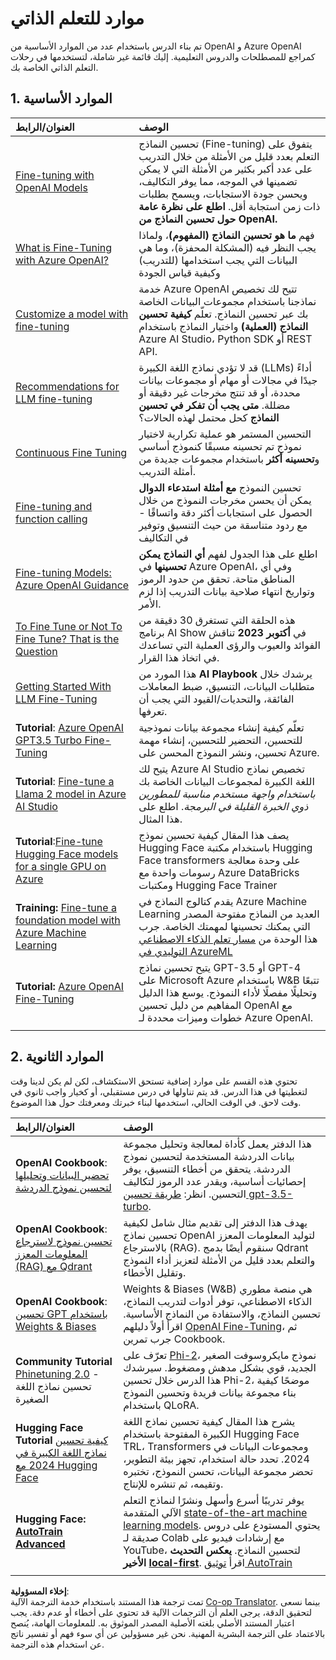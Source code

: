 <!--
CO_OP_TRANSLATOR_METADATA:
{
  "original_hash": "c2f423d1402f71ca3869ec135bb77d16",
  "translation_date": "2025-07-09T17:54:30+00:00",
  "source_file": "18-fine-tuning/RESOURCES.md",
  "language_code": "ar"
}
-->
# موارد للتعلم الذاتي

تم بناء الدرس باستخدام عدد من الموارد الأساسية من OpenAI و Azure OpenAI كمراجع للمصطلحات والدروس التعليمية. إليك قائمة غير شاملة، لتستخدمها في رحلات التعلم الذاتي الخاصة بك.

## 1. الموارد الأساسية

| العنوان/الرابط                                                                                                                                                                                                                   | الوصف                                                                                                                                                                                                                                                                                                                   |
| :--------------------------------------------------------------------------------------------------------------------------------------------------------------------------------------------------------------------------- | :---------------------------------------------------------------------------------------------------------------------------------------------------------------------------------------------------------------------------------------------------------------------------------------------------------------------------- |
| [Fine-tuning with OpenAI Models](https://platform.openai.com/docs/guides/fine-tuning?WT.mc_id=academic-105485-koreyst)                                                                                                       | تحسين النماذج (Fine-tuning) يتفوق على التعلم بعدد قليل من الأمثلة من خلال التدريب على عدد أكبر بكثير من الأمثلة التي لا يمكن تضمينها في الموجه، مما يوفر التكاليف، ويحسن جودة الاستجابات، ويسمح بطلبات ذات زمن استجابة أقل. **اطلع على نظرة عامة حول تحسين النماذج من OpenAI.**                                                                                    |
| [What is Fine-Tuning with Azure OpenAI?](https://learn.microsoft.com/azure/ai-services/openai/concepts/fine-tuning-considerations#what-is-fine-tuning-with-azure-openai?WT.mc_id=academic-105485-koreyst)                   | فهم **ما هو تحسين النماذج (المفهوم)**، ولماذا يجب النظر فيه (المشكلة المحفزة)، وما هي البيانات التي يجب استخدامها (للتدريب) وكيفية قياس الجودة                                                                                                                                                                           |
| [Customize a model with fine-tuning](https://learn.microsoft.com/azure/ai-services/openai/how-to/fine-tuning?tabs=turbo%2Cpython&pivots=programming-language-studio#continuous-fine-tuning?WT.mc_id=academic-105485-koreyst) | خدمة Azure OpenAI تتيح لك تخصيص نماذجنا باستخدام مجموعات البيانات الخاصة بك عبر تحسين النماذج. تعلّم **كيفية تحسين النماذج (العملية)** واختيار النماذج باستخدام Azure AI Studio، Python SDK أو REST API.                                                                                                                                |
| [Recommendations for LLM fine-tuning](https://learn.microsoft.com/ai/playbook/technology-guidance/generative-ai/working-with-llms/fine-tuning-recommend?WT.mc_id=academic-105485-koreyst)                                    | قد لا تؤدي نماذج اللغة الكبيرة (LLMs) أداءً جيدًا في مجالات أو مهام أو مجموعات بيانات محددة، أو قد تنتج مخرجات غير دقيقة أو مضللة. **متى يجب أن تفكر في تحسين النماذج** كحل محتمل لهذه الحالات؟                                                                                                                                  |
| [Continuous Fine Tuning](https://learn.microsoft.com/azure/ai-services/openai/how-to/fine-tuning?tabs=turbo%2Cpython&pivots=programming-language-studio#continuous-fine-tuning?WT.mc_id=academic-105485-koreyst)             | التحسين المستمر هو عملية تكرارية لاختيار نموذج تم تحسينه مسبقًا كنموذج أساسي و**تحسينه أكثر** باستخدام مجموعات جديدة من أمثلة التدريب.                                                                                                                                                     |
| [Fine-tuning and function calling](https://learn.microsoft.com/azure/ai-services/openai/how-to/fine-tuning-functions?WT.mc_id=academic-105485-koreyst)                                                                       | تحسين النموذج **مع أمثلة استدعاء الدوال** يمكن أن يحسن مخرجات النموذج من خلال الحصول على استجابات أكثر دقة واتساقًا - مع ردود متناسقة من حيث التنسيق وتوفير في التكاليف                                                                                                                                        |
| [Fine-tuning Models: Azure OpenAI Guidance](https://learn.microsoft.com/azure/ai-services/openai/concepts/models#fine-tuning-models?WT.mc_id=academic-105485-koreyst)                                                        | اطلع على هذا الجدول لفهم **أي النماذج يمكن تحسينها** في Azure OpenAI، وفي أي المناطق متاحة. تحقق من حدود الرموز وتواريخ انتهاء صلاحية بيانات التدريب إذا لزم الأمر.                                                                                                                            |
| [To Fine Tune or Not To Fine Tune? That is the Question](https://learn.microsoft.com/shows/ai-show/to-fine-tune-or-not-fine-tune-that-is-the-question?WT.mc_id=academic-105485-koreyst)                                      | هذه الحلقة التي تستغرق 30 دقيقة من برنامج AI Show في **أكتوبر 2023** تناقش الفوائد والعيوب والرؤى العملية التي تساعدك في اتخاذ هذا القرار.                                                                                                                                                                                        |
| [Getting Started With LLM Fine-Tuning](https://learn.microsoft.com/ai/playbook/technology-guidance/generative-ai/working-with-llms/fine-tuning-recommend?WT.mc_id=academic-105485-koreyst)                                             | هذا المورد من **AI Playbook** يرشدك خلال متطلبات البيانات، التنسيق، ضبط المعاملات الفائقة، والتحديات/القيود التي يجب أن تعرفها.                                                                                                                                                                         |
| **Tutorial**: [Azure OpenAI GPT3.5 Turbo Fine-Tuning](https://learn.microsoft.com/azure/ai-services/openai/tutorials/fine-tune?tabs=python%2Ccommand-line?WT.mc_id=academic-105485-koreyst)                                  | تعلّم كيفية إنشاء مجموعة بيانات نموذجية للتحسين، التحضير للتحسين، إنشاء مهمة تحسين، ونشر النموذج المحسن على Azure.                                                                                                                                                                                    |
| **Tutorial**: [Fine-tune a Llama 2 model in Azure AI Studio](https://learn.microsoft.com/azure/ai-studio/how-to/fine-tune-model-llama?WT.mc_id=academic-105485-koreyst)                                                      | يتيح لك Azure AI Studio تخصيص نماذج اللغة الكبيرة لمجموعات البيانات الخاصة بك _باستخدام واجهة مستخدم مناسبة للمطورين ذوي الخبرة القليلة في البرمجة_. اطلع على هذا المثال.                                                                                                                                                               |
| **Tutorial**:[Fine-tune Hugging Face models for a single GPU on Azure](https://learn.microsoft.com/azure/databricks/machine-learning/train-model/huggingface/fine-tune-model?WT.mc_id=academic-105485-koreyst)               | يصف هذا المقال كيفية تحسين نموذج Hugging Face باستخدام مكتبة Hugging Face transformers على وحدة معالجة رسومات واحدة مع Azure DataBricks ومكتبات Hugging Face Trainer                                                                                                                                                |
| **Training:** [Fine-tune a foundation model with Azure Machine Learning](https://learn.microsoft.com/training/modules/finetune-foundation-model-with-azure-machine-learning/?WT.mc_id=academic-105485-koreyst)         | يقدم كتالوج النماذج في Azure Machine Learning العديد من النماذج مفتوحة المصدر التي يمكنك تحسينها لمهمتك الخاصة. جرب هذا الوحدة من [مسار تعلم الذكاء الاصطناعي التوليدي في AzureML](https://learn.microsoft.com/training/paths/work-with-generative-models-azure-machine-learning/?WT.mc_id=academic-105485-koreyst) |
| **Tutorial:** [Azure OpenAI Fine-Tuning](https://docs.wandb.ai/guides/integrations/azure-openai-fine-tuning?WT.mc_id=academic-105485-koreyst)                                                                                | يتيح تحسين نماذج GPT-3.5 أو GPT-4 على Microsoft Azure باستخدام W&B تتبعًا وتحليلًا مفصلًا لأداء النموذج. يوسع هذا الدليل المفاهيم من دليل تحسين OpenAI مع خطوات وميزات محددة لـ Azure OpenAI.                                                                         |
|                                                                                                                                                                                                                              |                                                                                                                                                                                                                                                                                                                               |

## 2. الموارد الثانوية

تحتوي هذه القسم على موارد إضافية تستحق الاستكشاف، لكن لم يكن لدينا وقت لتغطيتها في هذا الدرس. قد يتم تناولها في درس مستقبلي، أو كخيار واجب ثانوي في وقت لاحق. في الوقت الحالي، استخدمها لبناء خبرتك ومعرفتك حول هذا الموضوع.

| العنوان/الرابط                                                                                                                                                                                                            | الوصف                                                                                                                                                                                                                                                                                                                                                                                                                                                                                                                 |
| :-------------------------------------------------------------------------------------------------------------------------------------------------------------------------------------------------------------------- | :-------------------------------------------------------------------------------------------------------------------------------------------------------------------------------------------------------------------------------------------------------------------------------------------------------------------------------------------------------------------------------------------------------------------------------------------------------------------------------------------------------------------------- |
| **OpenAI Cookbook**: [تحضير البيانات وتحليلها لتحسين نموذج الدردشة](https://cookbook.openai.com/examples/chat_finetuning_data_prep?WT.mc_id=academic-105485-koreyst)                                      | هذا الدفتر يعمل كأداة لمعالجة وتحليل مجموعة بيانات الدردشة المستخدمة لتحسين نموذج الدردشة. يتحقق من أخطاء التنسيق، يوفر إحصائيات أساسية، ويقدر عدد الرموز لتكاليف التحسين. انظر: [طريقة تحسين gpt-3.5-turbo](https://platform.openai.com/docs/guides/fine-tuning?WT.mc_id=academic-105485-koreyst).                                                                                                                                                                   |
| **OpenAI Cookbook**: [تحسين نموذج لاسترجاع المعلومات المعزز (RAG) مع Qdrant](https://cookbook.openai.com/examples/fine-tuned_qa/ft_retrieval_augmented_generation_qdrant?WT.mc_id=academic-105485-koreyst) | يهدف هذا الدفتر إلى تقديم مثال شامل لكيفية تحسين نماذج OpenAI لتوليد المعلومات المعزز بالاسترجاع (RAG). سنقوم أيضًا بدمج Qdrant والتعلم بعدد قليل من الأمثلة لتعزيز أداء النموذج وتقليل الأخطاء.                                                                                                                                                                                                                                                                |
| **OpenAI Cookbook**: [تحسين GPT باستخدام Weights & Biases](https://cookbook.openai.com/examples/third_party/gpt_finetuning_with_wandb?WT.mc_id=academic-105485-koreyst)                                             | Weights & Biases (W&B) هي منصة مطوري الذكاء الاصطناعي، توفر أدوات لتدريب النماذج، تحسين النماذج، والاستفادة من النماذج الأساسية. اقرأ أولاً دليلهم [OpenAI Fine-Tuning](https://docs.wandb.ai/guides/integrations/openai-fine-tuning/?WT.mc_id=academic-105485-koreyst)، ثم جرب تمرين Cookbook.                                                                                                                                                                                                                  |
| **Community Tutorial** [Phinetuning 2.0](https://huggingface.co/blog/g-ronimo/phinetuning?WT.mc_id=academic-105485-koreyst) - تحسين نماذج اللغة الصغيرة                                                   | تعرّف على [Phi-2](https://www.microsoft.com/research/blog/phi-2-the-surprising-power-of-small-language-models/?WT.mc_id=academic-105485-koreyst)، نموذج مايكروسوفت الصغير الجديد، قوي بشكل مدهش ومضغوط. سيرشدك هذا الدرس خلال تحسين Phi-2، موضحًا كيفية بناء مجموعة بيانات فريدة وتحسين النموذج باستخدام QLoRA.                                                                                                                                                                       |
| **Hugging Face Tutorial** [كيفية تحسين نماذج اللغة الكبيرة في 2024 مع Hugging Face](https://www.philschmid.de/fine-tune-llms-in-2024-with-trl?WT.mc_id=academic-105485-koreyst)                                               | يشرح هذا المقال كيفية تحسين نماذج اللغة الكبيرة المفتوحة باستخدام Hugging Face TRL، Transformers ومجموعات البيانات في 2024. تحدد حالة استخدام، تجهز بيئة التطوير، تحضر مجموعة البيانات، تحسن النموذج، تختبره وتقيمه، ثم تنشره للإنتاج.                                                                                                                                                                                                                                                                |
| **Hugging Face: [AutoTrain Advanced](https://github.com/huggingface/autotrain-advanced?WT.mc_id=academic-105485-koreyst)**                                                                                            | يوفر تدريبًا أسرع وأسهل ونشرًا لنماذج التعلم الآلي المتقدمة [state-of-the-art machine learning models](https://twitter.com/abhi1thakur/status/1755167674894557291?WT.mc_id=academic-105485-koreyst). يحتوي المستودع على دروس صديقة لـ Colab مع إرشادات فيديو على YouTube، لتحسين النماذج. **يعكس التحديث الأخير [local-first](https://twitter.com/abhi1thakur/status/1750828141805777057?WT.mc_id=academic-105485-koreyst)**. اقرأ [توثيق AutoTrain](https://huggingface.co/autotrain?WT.mc_id=academic-105485-koreyst) |
|                                                                                                                                                                                                                       |                                                                                                                                                                                                                                                                                                                                                                                                                                                                                                                             |

**إخلاء المسؤولية**:  
تمت ترجمة هذا المستند باستخدام خدمة الترجمة الآلية [Co-op Translator](https://github.com/Azure/co-op-translator). بينما نسعى لتحقيق الدقة، يرجى العلم أن الترجمات الآلية قد تحتوي على أخطاء أو عدم دقة. يجب اعتبار المستند الأصلي بلغته الأصلية المصدر الموثوق به. للمعلومات الهامة، يُنصح بالاعتماد على الترجمة البشرية المهنية. نحن غير مسؤولين عن أي سوء فهم أو تفسير ناتج عن استخدام هذه الترجمة.